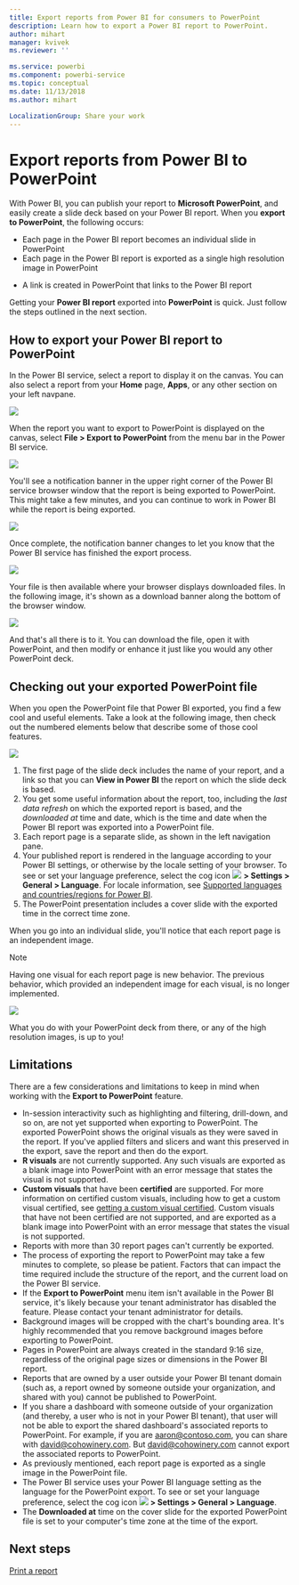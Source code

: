 ```yaml
---
title: Export reports from Power BI for consumers to PowerPoint
description: Learn how to export a Power BI report to PowerPoint.
author: mihart
manager: kvivek
ms.reviewer: ''

ms.service: powerbi
ms.component: powerbi-service
ms.topic: conceptual
ms.date: 11/13/2018
ms.author: mihart

LocalizationGroup: Share your work
---
```

# Export reports from Power BI to PowerPoint
With Power BI, you can publish your report to **Microsoft PowerPoint**, and easily create a slide deck based on your Power BI report. When you **export to PowerPoint**, the following occurs:

* Each page in the Power BI report becomes an individual slide in PowerPoint
* Each page in the Power BI report is exported as a single high resolution image in PowerPoint
<!-- * The filters and slicers settings that you added to the report are preserved. -->
* A link is created in PowerPoint that links to the Power BI report 

Getting your **Power BI report** exported into **PowerPoint** is quick. Just follow the steps outlined in the next section.

## How to export your Power BI report to PowerPoint
In the Power BI service, select a report to display it on the canvas. You can also select a report from your **Home** page, **Apps**, or any other section on your left navpane.

![](media/end-user-powerpoint/power-bi-publish.png)

When the report you want to export to PowerPoint is displayed on the canvas, select **File > Export to PowerPoint** from the menu bar in the Power BI service.

![](media/end-user-powerpoint/powerbi_to_powerpoint_1.png)

You'll see a notification banner in the upper right corner of the Power BI service browser window that the report is being exported to PowerPoint. This might take a few minutes, and you can continue to work in Power BI while the report is being exported.

![](media/end-user-powerpoint/powerbi_to_powerpoint_2.png)

Once complete, the notification banner changes to let you know that the Power BI service has finished the export process.

![](media/end-user-powerpoint/powerbi_to_powerpoint_3.png)

Your file is then available where your browser displays downloaded files. In the following image, it's shown as a download banner along the bottom of the browser window.

![](media/end-user-powerpoint/powerbi_to_powerpoint_4.png)

And that's all there is to it. You can download the file, open it with PowerPoint, and then modify or enhance it just like you would any other PowerPoint deck.

## Checking out your exported PowerPoint file
When you open the PowerPoint file that Power BI exported, you find a few cool and useful elements. Take a look at the following image, then check out the numbered elements below that describe some of those cool features.

![](media/end-user-powerpoint/powerbi_to_powerpoint_5.png)

1. The first page of the slide deck includes the name of your report, and a link so that you can **View in Power BI** the report on which the slide deck is based.
2. You get some useful information about the report, too, including the *last data refresh* on which the exported report is based, and the *downloaded at* time and date, which is the time and date when the Power BI report was exported into a PowerPoint file.
3. Each report page is a separate slide, as shown in the left navigation pane. 
4. Your published report is rendered in the language according to your Power BI settings, or otherwise by the locale setting of your browser. To see or set your language preference, select the cog icon ![](media/end-user-powerpoint/power-bi-settings-icon.png) **> Settings > General > Language**. For locale information, see [Supported languages and countries/regions for Power BI](../supported-languages-countries-regions.md).
5. The PowerPoint presentation includes a cover slide with the exported time in the correct time zone.

When you go into an individual slide, you'll notice that each report page is an independent image.

>[!NOTE]
> Having one visual for each report page is new behavior. The previous behavior, which provided an independent image for each visual, is no longer implemented. 
 

![](media/end-user-powerpoint/powerbi_to_powerpoint_6.png)

What you do with your PowerPoint deck from there, or any of the high resolution images, is up to you!

## Limitations
There are a few considerations and limitations to keep in mind when working with the **Export to PowerPoint** feature.

* In-session interactivity such as highlighting and filtering, drill-down, and so on, are not yet supported when exporting to PowerPoint. The exported PowerPoint shows the original visuals as they were saved in the report. If you've applied filters and slicers and want this preserved in the export, save the report and then do the export.
* **R visuals** are not currently supported. Any such visuals are exported as a blank image into PowerPoint with an error message that states the visual is not supported.
* **Custom visuals** that have been **certified** are supported. For more information on certified custom visuals, including how to get a custom visual certified, see [getting a custom visual certified](../power-bi-custom-visuals-certified.md). Custom visuals that have not been certified are not supported, and are exported as a blank image into PowerPoint with an error message that states the visual is not supported.
* Reports with more than 30 report pages can't currently be exported.
* The process of exporting the report to PowerPoint may take a few minutes to complete, so please be patient. Factors that can impact the time required include the structure of the report, and the current load on the Power BI service.
* If the **Export to PowerPoint** menu item isn't available in the Power BI service, it's likely because your tenant administrator has disabled the feature. Please contact your tenant administrator for details.
* Background images will be cropped with the chart's bounding area. It's highly recommended that you remove background images before exporting to PowerPoint.
* Pages in PowerPoint are always created in the standard 9:16 size, regardless of the original page sizes or dimensions in the Power BI report.
* Reports that are owned by a user outside your Power BI tenant domain (such as, a report owned by someone outside your organization, and shared with you) cannot be published to PowerPoint.
* If you share a dashboard with someone outside of your organization (and thereby, a user who is not in your Power BI tenant), that user will not be able to export the shared dashboard's associated reports to PowerPoint. For example, if you are aaron@contoso.com, you can share with david@cohowinery.com. But david@cohowinery.com cannot export the associated reports to PowerPoint.
* As previously mentioned, each report page is exported as a single image in the PowerPoint file.
* The Power BI service uses your Power BI language setting as the language for the PowerPoint export. To see or set your language preference, select the cog icon ![](media/end-user-powerpoint/power-bi-settings-icon.png) **> Settings > General > Language**.
* The **Downloaded at** time on the cover slide for the exported PowerPoint file is set to your computer's time zone at the time of the export.

## Next steps
[Print a report](end-user-print.md)